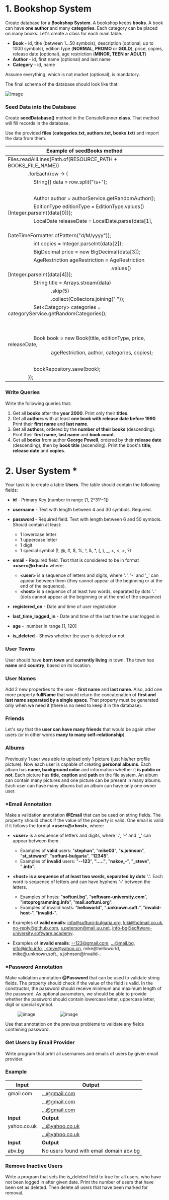 # 1. Bookshop System

Create database for a **Bookshop System**. A bookshop keeps **books**. A book can have **one author** and many **categories**. 
Each category can be placed on many books. Let's create a class for each main table.

- **Book** - id, title (between 1...50 symbols), description (optional, up to 1000 symbols), edition type (**NORMAL**, **PROMO** or **GOLD**), price, copies, 
  release date (optional), age restriction (**MINOR, TEEN or ADULT**)
- **Author** - id, first name (optional) and last name
- **Category** - id, name

Assume everything, which is not market (optional), is mandatory.

The final schema of the database should look like that:

![image](https://user-images.githubusercontent.com/87463484/163786870-a89ae602-d5b8-4610-b40a-d7f3cd8622cd.png)

### Seed Data into the Database

Create **seedDatabase()** method in the ConsoleRunner **class**. That method will fill records in the database.

Use the provided **files** (**categories.txt, authors.txt, books.txt**) and import the data from them.

| **Example of seedBooks method** |
| --- |
| Files.readAllLines(Path.of(RESOURCE_PATH + BOOKS_FILE_NAME))                                                                                                                                                                                                                                                                                                                                                                                                                                                |
| &nbsp;&nbsp;&nbsp;&nbsp;&nbsp;&nbsp;&nbsp;&nbsp;&nbsp;&nbsp;&nbsp;&nbsp;&nbsp;&nbsp; .forEach(row -> {                                                                                                                                                                                                                                                                                                                                                                                                      |
| &nbsp;&nbsp;&nbsp;&nbsp;&nbsp;&nbsp;&nbsp;&nbsp;&nbsp;&nbsp;&nbsp;&nbsp;&nbsp;&nbsp;&nbsp;&nbsp;&nbsp;&nbsp; String\[] data = row.split("\\s+");                                                                                                                                                                                                                                                                                                                                                            |
| <br>                                                                                                                                                                                                                                                                                                                                                                                                                                                                                                        |
| &nbsp;&nbsp;&nbsp;&nbsp;&nbsp;&nbsp;&nbsp;&nbsp;&nbsp;&nbsp;&nbsp;&nbsp;&nbsp;&nbsp;&nbsp;&nbsp;&nbsp;&nbsp; Author author = authorService.getRandomAuthor();                                                                                                                                                                                                                                                                                                                                               |
| &nbsp;&nbsp;&nbsp;&nbsp;&nbsp;&nbsp;&nbsp;&nbsp;&nbsp;&nbsp;&nbsp;&nbsp;&nbsp;&nbsp;&nbsp;&nbsp;&nbsp;&nbsp; EditionType editionType = EditionType.values()\[Integer.parseInt(data\[0])];                                                                                                                                                                                                                                                                                                                   |
| &nbsp;&nbsp;&nbsp;&nbsp;&nbsp;&nbsp;&nbsp;&nbsp;&nbsp;&nbsp;&nbsp;&nbsp;&nbsp;&nbsp;&nbsp;&nbsp;&nbsp;&nbsp; LocalDate releaseDate = LocalDate.parse(data\[1],                                                                                                                                                                                                                                                                                                                                              |
| &nbsp;&nbsp;&nbsp;&nbsp;&nbsp;&nbsp;&nbsp;&nbsp;&nbsp;&nbsp;&nbsp;&nbsp;&nbsp;&nbsp;&nbsp;&nbsp;&nbsp;&nbsp;&nbsp;&nbsp;&nbsp;&nbsp;&nbsp;&nbsp;&nbsp;&nbsp;&nbsp;&nbsp;&nbsp;&nbsp;&nbsp;&nbsp;&nbsp;&nbsp;&nbsp;&nbsp;&nbsp;&nbsp;&nbsp;&nbsp;&nbsp;&nbsp;&nbsp;&nbsp;&nbsp;&nbsp;&nbsp;&nbsp;&nbsp;&nbsp;&nbsp;&nbsp;&nbsp;&nbsp;&nbsp;&nbsp;&nbsp;&nbsp;&nbsp;&nbsp;&nbsp;&nbsp;&nbsp;&nbsp;&nbsp;&nbsp;&nbsp;&nbsp;&nbsp;&nbsp;&nbsp;&nbsp;&nbsp;&nbsp;&nbsp; DateTimeFormatter.ofPattern("d/M/yyyy"));|
| &nbsp;&nbsp;&nbsp;&nbsp;&nbsp;&nbsp;&nbsp;&nbsp;&nbsp;&nbsp;&nbsp;&nbsp;&nbsp;&nbsp;&nbsp;&nbsp;&nbsp;&nbsp; int copies = Integer.parseInt(data\[2]);                                                                                                                                                                                                                                                                                                                                                       |
| &nbsp;&nbsp;&nbsp;&nbsp;&nbsp;&nbsp;&nbsp;&nbsp;&nbsp;&nbsp;&nbsp;&nbsp;&nbsp;&nbsp;&nbsp;&nbsp;&nbsp;&nbsp; BigDecimal price = new BigDecimal(data\[3]);                                                                                                                                                                                                                                                                                                                                                   |
| &nbsp;&nbsp;&nbsp;&nbsp;&nbsp;&nbsp;&nbsp;&nbsp;&nbsp;&nbsp;&nbsp;&nbsp;&nbsp;&nbsp;&nbsp;&nbsp;&nbsp;&nbsp; AgeRestriction ageRestriction = AgeRestriction                                                                                                                                                                                                                                                                                                                                                 |
| &nbsp;&nbsp;&nbsp;&nbsp;&nbsp;&nbsp;&nbsp;&nbsp;&nbsp;&nbsp;&nbsp;&nbsp;&nbsp;&nbsp;&nbsp;&nbsp;&nbsp;&nbsp;&nbsp;&nbsp;&nbsp;&nbsp;&nbsp;&nbsp;&nbsp;&nbsp;&nbsp;&nbsp;&nbsp;&nbsp;&nbsp;&nbsp;&nbsp;&nbsp;&nbsp;&nbsp;&nbsp;&nbsp;&nbsp;&nbsp;&nbsp;&nbsp;&nbsp;&nbsp;&nbsp;&nbsp;&nbsp;&nbsp;&nbsp;&nbsp;&nbsp;&nbsp;&nbsp;&nbsp;&nbsp;&nbsp;&nbsp;&nbsp;&nbsp;&nbsp;&nbsp;&nbsp;&nbsp;&nbsp;&nbsp;&nbsp;&nbsp;&nbsp;&nbsp;&nbsp;&nbsp;&nbsp;&nbsp;&nbsp;&nbsp; .values()\[Integer.parseInt(data\[4])];  |
| &nbsp;&nbsp;&nbsp;&nbsp;&nbsp;&nbsp;&nbsp;&nbsp;&nbsp;&nbsp;&nbsp;&nbsp;&nbsp;&nbsp;&nbsp;&nbsp;&nbsp;&nbsp; String title = Arrays.stream(data)                                                                                                                                                                                                                                                                                                                                                             |
| &nbsp;&nbsp;&nbsp;&nbsp;&nbsp;&nbsp;&nbsp;&nbsp;&nbsp;&nbsp;&nbsp;&nbsp;&nbsp;&nbsp;&nbsp;&nbsp;&nbsp;&nbsp;&nbsp;&nbsp;&nbsp;&nbsp;&nbsp;&nbsp;&nbsp;&nbsp;&nbsp;&nbsp;&nbsp;&nbsp;&nbsp; .skip(5)                                                                                                                                                                                                                                                                                                         |
| &nbsp;&nbsp;&nbsp;&nbsp;&nbsp;&nbsp;&nbsp;&nbsp;&nbsp;&nbsp;&nbsp;&nbsp;&nbsp;&nbsp;&nbsp;&nbsp;&nbsp;&nbsp;&nbsp;&nbsp;&nbsp;&nbsp;&nbsp;&nbsp;&nbsp;&nbsp;&nbsp;&nbsp;&nbsp;&nbsp;&nbsp; .collect(Collectors.joining(" "));                                                                                                                                                                                                                                                                               |
| &nbsp;&nbsp;&nbsp;&nbsp;&nbsp;&nbsp;&nbsp;&nbsp;&nbsp;&nbsp;&nbsp;&nbsp;&nbsp;&nbsp;&nbsp;&nbsp;&nbsp;&nbsp; Set<Category\> categories = categoryService.getRandomCategories();                                                                                                                                                                                                                                                                                                                             |
| <br>                                                                                                                                                                                                                                                                                                                                                                                                                                                                                                        |
| <br>                                                                                                                                                                                                                                                                                                                                                                                                                                                                                                        |
| &nbsp;&nbsp;&nbsp;&nbsp;&nbsp;&nbsp;&nbsp;&nbsp;&nbsp;&nbsp;&nbsp;&nbsp;&nbsp;&nbsp;&nbsp;&nbsp;&nbsp;&nbsp; Book book = new Book(title, editionType, price, releaseDate,                                                                                                                                                                                                                                                                                                                                   |
| &nbsp;&nbsp;&nbsp;&nbsp;&nbsp;&nbsp;&nbsp;&nbsp;&nbsp;&nbsp;&nbsp;&nbsp;&nbsp;&nbsp;&nbsp;&nbsp;&nbsp;&nbsp;&nbsp;&nbsp;&nbsp;&nbsp;&nbsp;&nbsp;&nbsp;&nbsp;&nbsp;&nbsp;&nbsp;&nbsp;&nbsp; ageRestriction, author, categories, copies);                                                                                                                                                                                                                                                                     |
| <br>                                                                                                                                                                                                                                                                                                                                                                                                                                                                                                        |
| &nbsp;&nbsp;&nbsp;&nbsp;&nbsp;&nbsp;&nbsp;&nbsp;&nbsp;&nbsp;&nbsp;&nbsp;&nbsp;&nbsp;&nbsp;&nbsp;&nbsp;&nbsp; bookRepository.save(book);                                                                                                                                                                                                                                                                                                                                                                     |
| &nbsp;&nbsp;&nbsp;&nbsp;&nbsp;&nbsp;&nbsp;&nbsp;&nbsp;&nbsp;&nbsp;&nbsp;&nbsp;&nbsp; });                                                                                                                                                                                                                                                                                                                                                                                                                    |

### Write Queries

Write the following queries that:

1. Get all **books** after the **year 2000**. Print only their **titles**.
2. Get all **authors** with at least **one book with release date before 1990**. Print their **first name** and **last name**.
3. Get all **authors**, ordered by the **number of their books** (descending). Print their **first name**, **last name** and **book count**.           
4. Get all **books** from author **George Powell**, ordered by their **release date** (descending), then by **book title** (ascending). Print the book's **title**, 
  **release** **date** and **copies**.  
  
# 2. User System *

Your task is to create a table **Users**. The table should contain the following fields:

- **id** - Primary Key (number in range \[1, 2^31^-1])
- **username** - Text with length between 4 and 30 symbols. Required.

- **password** - Required field. Text with length between 6 and 50 symbols. Should contain at least:
  - 1 lowercase letter
  - 1 uppercase letter
  - 1 digit
  - 1 special symbol (!, @, #, $, %, ^, &, *, (, ), _, +, <, >, ?)

- **email** - Required field. Text that is considered to be in format **\<user>@\<host>** where:
  - **\<user>** is a sequence of letters and digits, where '**.**', '**-**' and '**\_**' can appear between them (they cannot appear at the beginning or at the end of the sequence).
  - **\<host>** is a sequence of at least two words, separated by dots '**.**' (dots cannot appear at the beginning or at the end of the sequence)

- **registered_on** - Date and time of user registration
- **last_time_logged_in** - Date and time of the last time the user logged in
- **age** -  number in range \[1, 120]

- **is_deleted** - Shows whether the user is deleted or not

### User Towns

User should have **born town** and **currently living** in town. The town has **name** and **country**, based on its location.

### User Names

Add 2 new properties to the user - **first name** and **last name**. Also, add one more property **fullName** that would return the concatenation of 
**first and last name separated by a single space**. That property must be generated only when we need it (there is no need to keep it in the database).

### Friends

Let's say that the **user can have many friends** that would be again other users (or in other words **many to many self-relationship**).

### Albums

Previously 1 user was able to upload only 1 picture (just his/her profile picture). Now each user is capable of creating **personal albums**. 
Each album has **name, background color** and information whether it **is public or not**. Each picture has **title**, **caption** and **path** on the file system. 
An album can contain many pictures and one picture can be present in many albums. Each user can have many albums but an album can have only one owner user.

### *Email Annotation

Make a validation annotation **@Email** that can be used on string fields. The property should check if the value of the property is valid. 
One email is valid if it follows the format **\<user>@\<host>**, where:

- **\<user>** is a sequence of letters and digits, where '**.**', '**-**' and '**_**' can appear between them.
  - Examples of **valid** users: "**stephan**", "**mike03**", "**s.johnson**", "**st_steward**", "**softuni-bulgaria**", "**12345**".
  - Examples of **invalid** users: "**--123**", **"....."**, "**nakov_-**", "**\_steve**", "**.info**".

- **\<host> **is a sequence of at least two words, separated by dots '**.**'. Each word is sequence of letters and can have hyphens '**-**' between the letters.
  - Examples of hosts: "**softuni.bg**", "**software-university.com**", "**intoprogramming.info**", "**mail.softuni.org**".
  - Examples of invalid hosts: "**helloworld**", "**.unknown.soft.**", "**invalid-host-**", "**invalid-**".

- Examples of **valid emails**: info@softuni-bulgaria.org, kiki@hotmail.co.uk, no-reply@github.com, s.peterson@mail.uu.net, 
  info-bg@software-university.software.academy.
- Examples of **invalid emails**: --123@gmail.com, ...@mail.bg, info@info.info, \_steve@yahoo.cn, mike@helloworld, mike@.unknown.soft., s.johnson@invalid-.  
  
### *Password Annotation

Make validation annotation **@Password** that can be used to validate string fields. The property should check if the value of the field is valid. 
In the constructor, the password should receive minimum and maximum length of the password. As optional parameters, we should be able to provide whether the password 
should contain lowercase letter, uppercase letter, digit or special symbol.

&nbsp;&nbsp;&nbsp;&nbsp;&nbsp;&nbsp;&nbsp;&nbsp;&nbsp; ![image](https://user-images.githubusercontent.com/87463484/163794145-933eccca-392c-4d0c-be0e-71c2b53de950.png) &nbsp;&nbsp;&nbsp;&nbsp;&nbsp;&nbsp;&nbsp;&nbsp;&nbsp;&nbsp;&nbsp;&nbsp;&nbsp;&nbsp;&nbsp;&nbsp;&nbsp;&nbsp; ![image](https://user-images.githubusercontent.com/87463484/163794155-987d49be-7b24-445c-bb3d-4a0fa779703f.png)

Use that annotation on the previous problems to validate any fields containing password.

### Get Users by Email Provider

Write program that print all usernames and emails of users by given email provider.

### Example

| **Input** | **Output** | 
| --- | --- |
| gmail.com	  | ...@gmail.com                           |
|             | ...@gmail.com                           |
|             | ...@gmail.com                           |
| **Input** | **Output** |
| yahoo.co.uk	| ...@yahoo.co.uk                         |
|             | ...@yahoo.co.uk                         |
| **Input** | **Output** |
| abv.bg      |	No users found with email domain abv.bg |

### Remove Inactive Users

Write a program that sets the is_deleted field to true for all users, who have not been logged in after given date. 
Print the number of users that have been set as deleted. Then delete all users that have been marked for removal.
